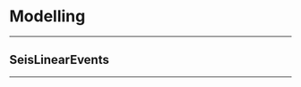 
<a id='Modelling-1'></a>

# Modelling


---


<a id='SeisLinearEvents-1'></a>

## SeisLinearEvents


---

